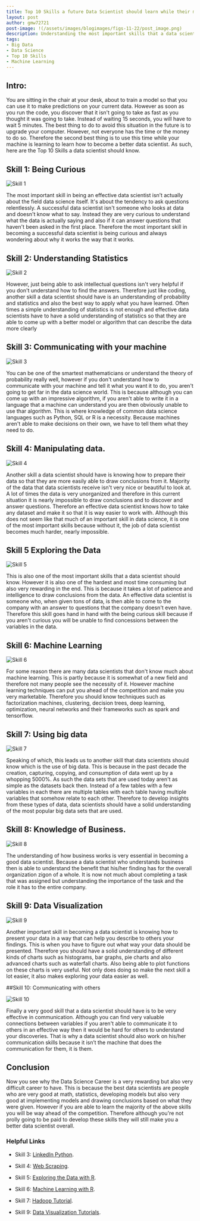 ```yaml
---
title: Top 10 Skills a future Data Scientist should learn while their machine is also learning.
layout: post
author: gmw72721
post-image: !(/assets/images/blogimages/figs-11-22/post_image.png)
description: Understanding the most important skills that a data scientist should have
tags:
- Big Data 
- Data Science 
- Top 10 Skills
- Machine Learning
---
```


## Intro:

You are sitting in the chair at your desk, about to train a model so that you can use it to make predictions on your current data. However as soon as you run the code, you discover that it isn't going to take as fast as you thought it was going to take. Instead of waiting 15 seconds, you will have to wait 5 minutes. The best thing to do to avoid this situation in the future is to upgrade your computer. However, not everyone has the time or the money to do so. Therefore the second best thing is to use this time while your machine is learning to learn how to become a better data scientist. As such, here are the Top 10 Skills a data scientist should know.


## Skill 1: Being Curious

![Skill 1](/assets/images/blogimages/figs-11-22/skill1.jpg)

The most important skill in being an effective data scientist isn’t actually about the field data science itself. It's about the tendency to ask questions relentlessly. A successful data scientist isn't someone who looks at data and doesn't know what to say. Instead they are very curious to understand what the data is actually saying and also if it can answer questions that haven't been asked in the first place. Therefore the most important skill in becoming a successful data scientist is being curious and always wondering about why it works the way that it works.



## Skill 2: Understanding Statistics

![Skill 2](/assets/images/blogimages/figs-11-22/skill2.png)

However, just being able to ask intellectual questions isn't very helpful if you don't understand how to find the answers. Therefore just like coding, another skill a data scientist should have is an understanding of probability and statistics and also the best way to apply what you have learned. Often times a simple understanding of statistics is not enough and effective data scientists have to have a solid understanding of statistics so that they are able to come up with a better model or algorithm that can describe the data more clearly


## Skill 3: Communicating with your machine

![Skill 3](/assets/images/blogimages/figs-11-22/skill3.jpg)

You can be one of the smartest mathematicians or understand the theory of probability really well, however if you don't understand how to communicate with your machine and tell it what you want it to do, you aren't going to get far in the data science world. This is because although you can come up with an impressive algorithm, if you aren't able to write it in a language that a machine can understand you are then obviously unable to use thar algorithm. This is where knowledge of common data science languages such as Python, SQL or R is a necessity. Because machines aren't able to make decisions on their own, we have to tell them what they need to do.

## Skill 4: Manipulating data.

![Skill 4](/assets/images/blogimages/figs-11-22/skill4.png)

Another skill a data scientist should have is knowing how to prepare their data so that they are more easily able to draw conclusions from it. Majority of the data that data scientists receive isn't very nice or  beautiful to look at. A lot of times the data is very unorganized and therefore in this current situation it is nearly impossible to draw conclusions and to discover and answer questions. Therefore an effective data scientist knows how to take any dataset and make it so that it is way easier to work with. Although this does not seem like that much of an important skill in data science, it is one of the most important skills because without it, the job of data scientist becomes much harder, nearly impossible. 

## Skill 5 Exploring the Data 

![Skill 5](/assets/images/blogimages/figs-11-22/skill5.png)

This is also one of the most important skills that a data scientist should know. However it is also one of the hardest and most time consuming but also very rewarding in the end. This is because it takes a lot of patience and intelligence to draw conclusions from the data. An effective data scientist is someone who, when given tons of data, is then able to come to the company with an answer to questions that the company doesn't even have. Therefore this skill goes hand in hand with the being curious skill because if you aren't curious you will be unable to find concessions between the variables in the data.

## Skill 6: Machine Learning

![Skill 6](/assets/images/blogimages/figs-11-22/skill6.jpeg)

For some reason there are many data scientists that don't know much about machine learning. This is partly because it is somewhat of a new field and therefore not many people see the necessity of it. However machine learning techniques can put you ahead of the competition and make you very marketable. Therefore you should know techniques such as
factorization machines, clustering, decision trees, deep learning, optimization, neural  networks and their frameworks such as spark and tensorflow. 

## Skill 7: Using big data 

![Skill 7](/assets/images/blogimages/figs-11-22/skill7.jpg)

Speaking of which, this leads us to another skill that data scientists should know which is the use of big data. This is because in the past decade the creation, capturing, copying, and consumption of data went up by a whopping 5000%. As such the data sets that are used today aren't as simple as the datasets back then. Instead of a few tables with a few variables in each there are multiple tables with each table having multiple variables that somehow relate to each other. Therefore to develop insights from these types of data, data scientists should have a solid understanding of the most popular big data sets that are used.

## Skill 8: Knowledge of Business.

![Skill 8](/assets/images/blogimages/figs-11-22/skill8.jpg)

The understanding of how business works is very essential in becoming a good data scientist. Because a data scientist who understands business then is able to understand the benefit that his/her finding has for the overall organization zigon of a whole. It is now not much about completing a task that was assigned but understanding the importance of the task and the role it has to the entire company.

## Skill 9: Data Visualization

![Skill 9](/assets/images/blogimages/figs-11-22/skill9.jpg)

Another important skill in becoming a data scientist is knowing how to present your data in a way that can help you describe to others your findings. This is when you have to figure out what way your data should be presented. Therefore you should have a solid understanding of different kinds of charts such as histograms, bar graphs, pie charts and also advanced charts such as waterfall charts. Also being able to plot functions on these charts is very useful. Not only does doing so make the next skill a lot easier, it also makes exploring your data easier as well.

##Skill 10:  Communicating with others

![Skill 10](/assets/images/blogimages/figs-11-22/skill10.jpg)

Finally a very good skill that a data scientist should have is to be very effective in communication. Although you can find very valuable connections between variables if you aren't able to communicate it to others in an effective way then it would be hard for others to understand your discoveries. That is why a data scientist should also work on his/her communication skills because it isn’t the machine that does the communication for them, it is them.

## Conclusion

Now you see why the Data Science Career is a very rewarding but also very difficult career to have. This is because the best data scientists are people who are very good at math, statistics, developing models but also very good at implementing models and drawing conclusions based on what they were given. However if you are able to learn the majority of the above skills you will be way ahead of the competition. Therefore although you're not prolly going to be paid to develop these skills they will still make you a better data scientist overall.


### Helpful Links

* Skill 3: [LinkedIn Python](https://www.linkedin.com/learning/topics/python?accountId=2153100&u=2153100&success=true&authUUID=E%2BagPUnkQpCaU2Ws9EcJTA%3D%3D).

* Skill 4: [Web Scraping](https://www.datacamp.com/community/tutorials/web-scraping-using-python).

* Skill 5: [Exploring the Data with R](https://www.listendata.com/2014/06/data-exploration-using-r.html).

* Skill 6: [Machine Learning with R](https://www.mathworks.com/solutions/machine-learning/tutorials-examples.html?ef_id=CjwKCAiAv_KMBhAzEiwAs-rX1KcRG_OT51NYkQ0O7H4J7zE1rMJprL_OtC0pqfRPWafjpFTU2qHrMhoChsYQAvD_BwE:G:s&s_kwcid=AL!8664!3!521120568225!p!!g!!machine%20learning%20tutorial&s_eid=psn_57384016232&q=machine%20learning%20tutorial&gclid=CjwKCAiAv_KMBhAzEiwAs-rX1KcRG_OT51NYkQ0O7H4J7zE1rMJprL_OtC0pqfRPWafjpFTU2qHrMhoChsYQAvD_BwE).

* Skill 7: [Hadoop Tutorial](https://www.udemy.com/course/big-data-and-hadoop-essentials-free-tutorial/).

* Skill 9: [Data Visualization Tutorials](https://flowingdata.com/category/tutorials/).


